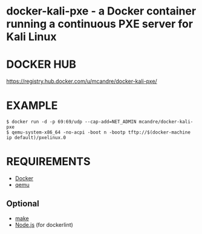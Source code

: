 # docker-kali-pxe - a Docker container running a continuous PXE server for Kali Linux

# DOCKER HUB

https://registry.hub.docker.com/u/mcandre/docker-kali-pxe/

# EXAMPLE

```
$ docker run -d -p 69:69/udp --cap-add=NET_ADMIN mcandre/docker-kali-pxe
$ qemu-system-x86_64 -no-acpi -boot n -bootp tftp://$(docker-machine ip default)/pxelinux.0
```

# REQUIREMENTS

* [Docker](https://www.docker.com/)
* [qemu](http://wiki.qemu.org/Main_Page)

## Optional

* [make](http://www.gnu.org/software/make/)
* [Node.js](https://nodejs.org/en/) (for dockerlint)
